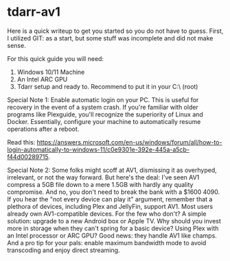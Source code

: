 # tdarr-av1

Here is a quick writeup to get you started so you do not have to guess. First, I utilized GIT: as a start, but some stuff was incomplete and did not make sense.

For this quick guide you will need:
1. Windows 10/11 Machine
2. An Intel ARC GPU
3. Tdarr setup and ready to. Recommend to put it in your C:\ (root)

Special Note 1: Enable automatic login on your PC. This is useful for recovery in the event of a system crash. If you're familiar with older programs like Plexguide, you'll recognize the superiority of Linux and Docker. Essentially, configure your machine to automatically resume operations after a reboot.

Read this: https://answers.microsoft.com/en-us/windows/forum/all/how-to-login-automatically-to-windows-11/c0e9301e-392e-445a-a5cb-f44d00289715.

Special Note 2: Some folks might scoff at AV1, dismissing it as overhyped, irrelevant, or not the way forward. But here's the deal: I've seen AV1 compress a 5GB file down to a mere 1.5GB with hardly any quality compromise. And no, you don't need to break the bank with a $1600 4090. If you hear the "not every device can play it" argument, remember that a plethora of devices, including Plex and JellyFin, support AV1. Most users already own AV1-compatible devices. For the few who don't? A simple solution: upgrade to a new Android box or Apple TV. Why should you invest more in storage when they can't spring for a basic device? Using Plex with an Intel processor or ARC GPU? Good news: they handle AV1 like champs. And a pro tip for your pals: enable maximum bandwidth mode to avoid transcoding and enjoy direct streaming.

